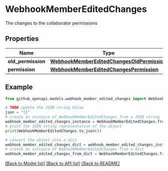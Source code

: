 # WebhookMemberEditedChanges

The changes to the collaborator permissions

## Properties

Name | Type | Description | Notes
------------ | ------------- | ------------- | -------------
**old_permission** | [**WebhookMemberEditedChangesOldPermission**](WebhookMemberEditedChangesOldPermission.md) |  | [optional] 
**permission** | [**WebhookMemberEditedChangesPermission**](WebhookMemberEditedChangesPermission.md) |  | [optional] 

## Example

```python
from github_openapi.models.webhook_member_edited_changes import WebhookMemberEditedChanges

# TODO update the JSON string below
json = "{}"
# create an instance of WebhookMemberEditedChanges from a JSON string
webhook_member_edited_changes_instance = WebhookMemberEditedChanges.from_json(json)
# print the JSON string representation of the object
print(WebhookMemberEditedChanges.to_json())

# convert the object into a dict
webhook_member_edited_changes_dict = webhook_member_edited_changes_instance.to_dict()
# create an instance of WebhookMemberEditedChanges from a dict
webhook_member_edited_changes_from_dict = WebhookMemberEditedChanges.from_dict(webhook_member_edited_changes_dict)
```
[[Back to Model list]](../README.md#documentation-for-models) [[Back to API list]](../README.md#documentation-for-api-endpoints) [[Back to README]](../README.md)


